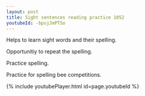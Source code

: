 ```yaml
---
layout: post
title: Sight sentences reading practice 1052
youtubeId: -bpujJmPTSo
---
```

 
 
Helps to learn sight words and their spelling.

Opportunitiy to repeat the spelling. 

Practice spelling. 
 
Practice for spelling bee competitions. 
 
{% include youtubePlayer.html id=page.youtubeId %}
 
 
